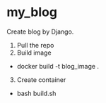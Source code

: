 # my_blog
Create blog by Django.

1. Pull the repo
2. Build image
  * docker build -t blog_image .
3. Create container
  * bash build.sh
